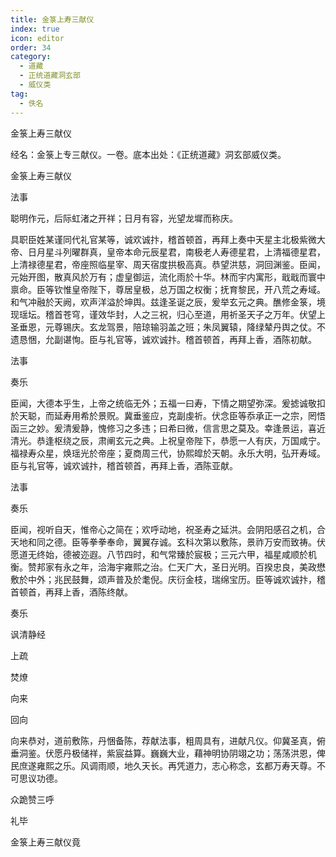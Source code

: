 ```yaml
---
title: 金箓上寿三献仪
index: true
icon: editor
order: 34
category:
  - 道藏
  - 正统道藏洞玄部
  - 威仪类
tag:
  - 佚名
---
```


金箓上寿三献仪  

经名：金箓上专三献仪。一卷。底本出处：《正统道藏》洞玄部威仪类。  

金箓上寿三献仪  

法事  

聪明作元，后际虹渚之开祥；日月有容，光望龙墀而称庆。  

具职臣姓某谨同代礼官某等，诚欢诚抃，稽首顿首，再拜上奏中天星主北极紫微大帝、日月星斗列曜群真，皇帝本命元辰星君，南极老人寿德星君，上清福德星君，上清禄德星君，帝座照临星宰、周天宿度拱极高真。恭望洪慈，洞回渊鉴。臣闻，元始开图，散真风於万有；虚皇御运，流化雨於十华。林而宇内寓形，戢戢而寰中禀命。臣等钦惟皇帝陛下，尊居皇极，总万国之权衡；抚育黎民，开八荒之寿域。和气冲融於天阙，欢声洋溢於坤舆。兹逢圣诞之辰，爰举玄元之典。醮修金箓，境现瑶坛。稽首苍穹，谨效华封，人之三祝，归心至道，用祈圣天子之万年。伏望上圣垂恩，元尊锡庆。玄龙驾景，陪琼输羽盖之班；朱凤翼辕，降绿辇丹舆之仗。不遗恳悃，允副谌恂。臣与礼官等，诚欢诚抃。稽首顿首，再拜上香，酒陈初献。  

法事  

奏乐  

臣闻，大德本乎生，上帝之统临无外；五福一曰寿，下情之期望弥深。爰摅诚敬扣於天聪，而延寿用希於景贶。冀垂鉴应，克副虔祈。伏念臣等忝承正一之宗，罔悟函三之妙。爰清爰静，愧修习之多违；曰希曰微，信言思之莫及。幸逢景运，喜近清光。恭逢枢绕之辰，肃阐玄元之典。上祝皇帝陛下，恭愿一人有庆，万国咸宁。福禄寿众星，焕瑶光於帝座；夏商周三代，协熙皡於天朝。永乐大明，弘开寿域。臣与礼官等，诚欢诚抃，稽首顿首，再拜上香，酒陈亚献。  

法事  

奏乐  

臣闻，视听自天，惟帝心之简在；欢呼动地，祝圣寿之延洪。会阴阳感召之机，合天地和同之德。臣等拳拳奉命，翼翼存诚。玄科次第以敷陈，景祚万安而致祷。伏愿道无终始，德被迩遐。八节四时，和气常臻於宸极；三元六甲，福星咸顺於机衡。赞邦家有永之年，洽海宇雍熙之治。仁天广大，圣日光明。百揆忠良，美政懋敷於中外；兆民鼓舞，颂声普及於耄倪。庆衍金枝，瑞绵宝历。臣等诚欢诚抃，稽首顿首，再拜上香，酒陈终献。  

奏乐  

讽清静经  

上疏  

焚燎  

向来  

回向  

向来恭对，道前敷陈，丹悃备陈，荐献法事，粗周具有，进献凡仪。仰冀圣真，俯垂洞鉴。伏愿丹极储祥，紫宸益算。巍巍大业，藉神明协阴翊之功；荡荡洪恩，俾民庶遂雍熙之乐。风调雨顺，地久天长。再凭道力，志心称念，玄都万寿天尊。不可思议功德。  

众跪赞三呼  

礼毕  

金箓上寿三献仪竟  
